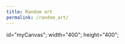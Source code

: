 ```yaml
---
title: Random art
permalink: /random_art/
---
```


<canvas>
  id="myCanvas";
  width="400";
  height="400";
</canvas>
<script src="/assets/js/random_art.js"></script>
